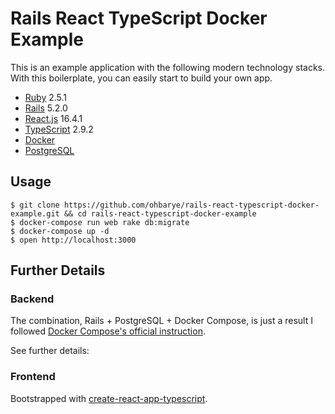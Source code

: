 # Rails React TypeScript Docker Example

This is an example application with the following modern technology stacks. With this boilerplate, you can easily start to build your own app.

- [Ruby](https://www.ruby-lang.org/en/) 2.5.1
- [Rails](https://rubyonrails.org/) 5.2.0
- [React.js](https://reactjs.org/) 16.4.1
- [TypeScript](https://www.typescriptlang.org/) 2.9.2
- [Docker](https://docs.docker.com/)
- [PostgreSQL](https://www.postgresql.org/)

## Usage

```shell
$ git clone https://github.com/ohbarye/rails-react-typescript-docker-example.git && cd rails-react-typescript-docker-example
$ docker-compose run web rake db:migrate
$ docker-compose up -d
$ open http://localhost:3000
```

## Further Details

### Backend

The combination, Rails + PostgreSQL + Docker Compose, is just a result I followed [Docker Compose's official instruction](https://docs.docker.com/compose/rails/).

See further details:

### Frontend

Bootstrapped with [create-react-app-typescript](https://github.com/wmonk/create-react-app-typescript).
